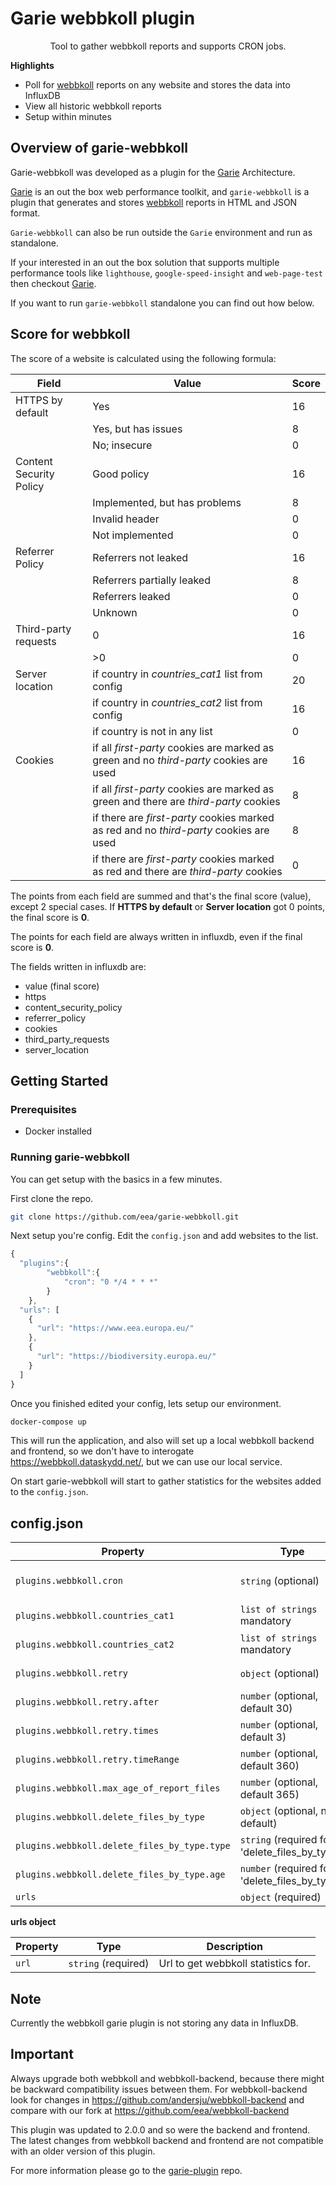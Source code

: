 
# Garie webbkoll plugin

<p align="center">
  <p align="center">Tool to gather webbkoll reports and supports CRON jobs.<p>
</p>

**Highlights**

-   Poll for [webbkoll](https://github.com/andersju/webbkoll) reports on any website and stores the data into InfluxDB
-   View all historic webbkoll reports
-   Setup within minutes

## Overview of garie-webbkoll

Garie-webbkoll was developed as a plugin for the [Garie](https://github.com/boyney123/garie) Architecture.

[Garie](https://github.com/boyney123/garie) is an out the box web performance toolkit, and `garie-webbkoll` is a plugin that generates and stores [webbkoll](https://github.com/andersju/webbkoll) reports in HTML and JSON format.

`Garie-webbkoll` can also be run outside the `Garie` environment and run as standalone.

If your interested in an out the box solution that supports multiple performance tools like `lighthouse`, `google-speed-insight` and `web-page-test` then checkout [Garie](https://github.com/boyney123/garie).

If you want to run `garie-webbkoll` standalone you can find out how below.

## Score for webbkoll

The score of a website is calculated using the following formula:

| Field | Value | Score|
|-------|--------|-----|
|HTTPS by default|Yes|16|
||Yes, but has issues|8|
||No; insecure|0|
|Content Security Policy|Good policy|16|
||Implemented, but has problems|8|
||Invalid header|0|
||Not implemented|0|
|Referrer Policy|Referrers not leaked|16|
||Referrers partially leaked|8|
||Referrers leaked|0|
||Unknown|0|
|Third-party requests|0|16|
||>0|0|
|Server location| if country in *countries_cat1* list from config|20|
|| if country in *countries_cat2* list from config|16|
|| if country is not in any list|0|
|Cookies| if all *first-party* cookies are marked as green and no *third-party* cookies are used|16|
|| if all *first-party* cookies are marked as green and there are *third-party* cookies|8|
|| if there are *first-party* cookies marked as red and no *third-party* cookies are used|8|
|| if there are *first-party* cookies marked as red and there are *third-party* cookies|0|

The points from each field are summed and that's the final score (value), except 2 special cases. If **HTTPS by default** or  **Server location** got 0 points, the final score is **0**.

The points for each field are always written in influxdb, even if the final score is **0**.

The fields written in influxdb are:

- value (final score)
- https
- content_security_policy
- referrer_policy
- cookies
- third_party_requests
- server_location

## Getting Started

### Prerequisites

-   Docker installed

### Running garie-webbkoll

You can get setup with the basics in a few minutes.

First clone the repo.

```sh
git clone https://github.com/eea/garie-webbkoll.git
```

Next setup you're config. Edit the `config.json` and add websites to the list.

```javascript
{
  "plugins":{
        "webbkoll":{
            "cron": "0 */4 * * *"
        }
    },
  "urls": [
    {
      "url": "https://www.eea.europa.eu/"
    },
    {
      "url": "https://biodiversity.europa.eu/"
    }
  ]
}
```

Once you finished edited your config, lets setup our environment.

```sh
docker-compose up
```

This will run the application, and also will set up a local webbkoll backend and frontend, so we don't have to interogate https://webbkoll.dataskydd.net/, but we can use our local service.

On start garie-webbkoll will start to gather statistics for the websites added to the `config.json`.


## config.json

| Property | Type                | Description                                                                          |
| -------- | ------------------- | ------------------------------------------------------------------------------------ |
| `plugins.webbkoll.cron`   | `string` (optional) | Cron timer. Supports syntax can be found [here].(https://www.npmjs.com/package/cron) |
| `plugins.webbkoll.countries_cat1`   | `list of strings` mandatory | If the servers is located in one of theese countries, it will get 20 points |
| `plugins.webbkoll.countries_cat2`   | `list of strings` mandatory | If the servers is located in one of theese countries, it will get 16 points |
| `plugins.webbkoll.retry`   | `object` (optional) | Configuration how to retry the failed tasks |
| `plugins.webbkoll.retry.after`   | `number` (optional, default 30) | Minutes before we retry to execute the tasks |
| `plugins.webbkoll.retry.times`   | `number` (optional, default 3) | How many time to retry to execute the failed tasks |
| `plugins.webbkoll.retry.timeRange`   | `number` (optional, default 360) | Period in minutes to be checked in influx, to know if a task failed |
| `plugins.webbkoll.max_age_of_report_files`   | `number` (optional, default 365) | Maximum age (in days) for all the files. Any older file will be deleted. |
| `plugins.webbkoll.delete_files_by_type`   | `object` (optional, no default) | Configuration for deletion of custom files. (e.g. mp4 files)  |
| `plugins.webbkoll.delete_files_by_type.type`   | `string` (required for 'delete_files_by_type') | The type / extension of the files we want to delete. (e.g. "mp4"). |
| `plugins.webbkoll.delete_files_by_type.age`   | `number` (required for 'delete_files_by_type') | Maximum age (in days) of the custom files. Any older file will be deleted. |
| `urls`   | `object` (required) | Config for webbkoll. More detail below |

**urls object**

| Property                                | Type                 | Description                                               |
| --------------------------------------- | -------------------- | --------------------------------------------------------- |
| `url`                                   | `string` (required)  | Url to get webbkoll statistics for.                       |

## Note
Currently the webbkoll garie plugin is not storing any data in InfluxDB.

## Important
Always upgrade both webbkoll and webbkoll-backend, because there might be backward compatibility issues between them.
For webbkoll-backend look for changes in https://github.com/andersju/webbkoll-backend and compare with our fork at https://github.com/eea/webbkoll-backend

This plugin was updated to 2.0.0 and so were the backend and frontend. The latest changes from webbkoll backend and frontend are not compatible with an older version of this plugin.

For more information please go to the [garie-plugin](https://github.com/eea/garie-plugin) repo.


